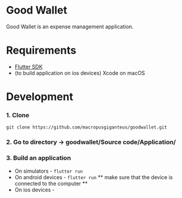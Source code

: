 # Good Wallet
Good Wallet is an expense management application.

# Requirements
* [Flutter SDK](https://flutter.dev/docs/get-started/install)
* (to build application on ios devices) Xcode on macOS

# Development
### 1. Clone

`git clone https://github.com/macropusgiganteus/goodwallet.git`

### 2. Go to directory -> goodwallet/Source code/Application/
### 3. Build an application

* On simulators - `flutter run` 
* On android devices - `flutter run` ** make sure that the device is connected to the computer **
* On ios devices -

